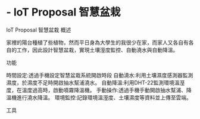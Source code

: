 # - IoT Proposal 智慧盆栽
IoT Proposal 智慧盆栽
概述

家裡的陽台種植了些植物，然而平日身為大學生的我很少在家，而家人又各自有各自的工作，因此設計智慧盆栽，實現土壤溼度監控、自動澆水與自動降溫。

功能

時間設定:透過手機設定智慧盆栽系統開啟時段
自動澆水:利用土壤濕度感測器監測濕度，於濕度不足時開啟抽水幫浦澆水。
自動降溫:利用DHT-22監測環境溫溼度，在溫度過高時，啟動噴霧降溫機。
手動操作:透過手機手動開啟抽水幫浦、降溫機進行澆水降溫。
環境監控:記錄環境溫溼度、土壤濕度等資料並上傳至雲端。

工具


